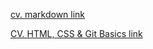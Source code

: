 [cv. markdown link](https://paytsarharutyunyan.github.io/rsschool-cv/cv)

[CV. HTML, CSS & Git Basics link](https://paytsarharutyunyan.github.io/rsschool-cv/)
